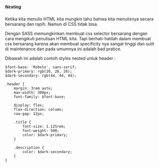 ##### Nesting
Ketika kita menulis HTML kita mungkin tahu bahwa kita menulisnya secara bersarang dan rapih. Namun di CSS tidak bisa.

Dengan SASS memungkinkan membuat css selector bersarang dengan cara mengikuti penulisan HTML kita. Tapi berhati-hatilah dalam membuat css bersarang karena akan membuat specificity nya sangat tinggi dan sulit di maintenance dan pada umumnya ini adalah bad pratice.

Dibawah ini adalah contoh styles nested untuk header :
```
$font-base: 'Roboto', sans-serif;
$dark-primary: rgb(26, 26, 26);
$dark-secondary: rgb(44, 44, 44);

.header {
    margin: 3rem auto;
    max-width: 300px;
    font-family: $font-base;

    display: flex;
    flex-direction: column;
    row-gap: 12px;
    
    .title {
        font-size: 1.125rem;
        font-weight: 500;
        color: $dark-primary;
    }
    
    .description {
        color: $dark-secondary;
    }
}
```